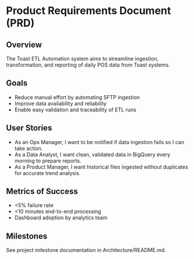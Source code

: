 
# Product Requirements Document (PRD)

## Overview
The Toast ETL Automation system aims to streamline ingestion, transformation, and reporting of daily POS data from Toast systems.

## Goals
- Reduce manual effort by automating SFTP ingestion
- Improve data availability and reliability
- Enable easy validation and traceability of ETL runs

## User Stories
- As an Ops Manager, I want to be notified if data ingestion fails so I can take action.
- As a Data Analyst, I want clean, validated data in BigQuery every morning to prepare reports.
- As a Product Manager, I want historical files ingested without duplicates for accurate trend analysis.

## Metrics of Success
- <5% failure rate
- <10 minutes end-to-end processing
- Dashboard adoption by analytics team

## Milestones
See project milestone documentation in Architecture/README.md.

